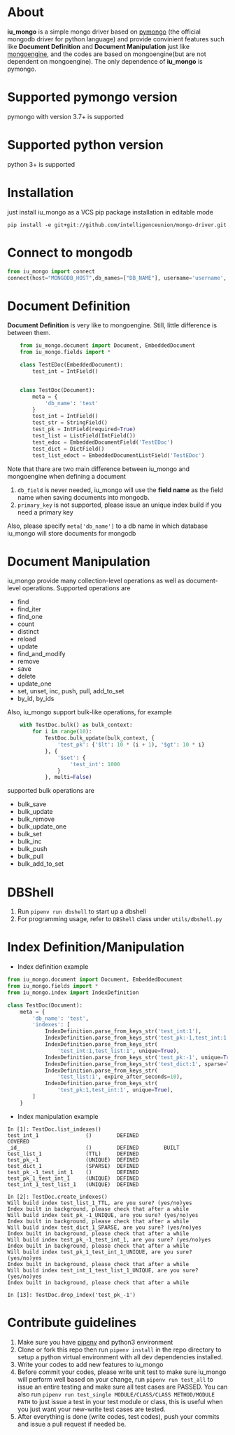 About
=================

**iu_mongo** is a simple mongo driver based on [pymongo](https://docs.mongodb.com/ecosystem/drivers/python/) (the official mongodb driver for python language) and provide convinient features such like **Document Definition** and **Document Manipulation** just like [mongoengine](http://mongoengine.org/), and the codes are based on mongoengine(but are not dependent on mongoengine). The only dependence of **iu_mongo** is pymongo.

Supported pymongo version
================
pymongo with version 3.7+ is supported

Supported python version
=======
python 3+ is supported

Installation
=====
just install iu_mongo as a VCS pip package installation in editable mode

    pip install -e git+git://github.com/intelligenceunion/mongo-driver.git

Connect to mongodb
=======
```python
from iu_mongo import connect
connect(host="MONGODB_HOST",db_names=["DB_NAME"], username='username', password='password', auth_db='admin')
```

Document Definition
=============
**Document Definition** is very like to mongoengine. Still, little difference is between them.

```python
    from iu_mongo.document import Document, EmbeddedDocument
    from iu_mongo.fields import *

    class TestEDoc(EmbeddedDocument):
        test_int = IntField()


    class TestDoc(Document):
        meta = {
            'db_name': 'test'
        }
        test_int = IntField()
        test_str = StringField()
        test_pk = IntField(required=True)
        test_list = ListField(IntField())
        test_edoc = EmbeddedDocumentField('TestEDoc')
        test_dict = DictField()
        test_list_edoct = EmbeddedDocumentListField('TestEDoc')
```
Note that thare are two main difference between iu_mongo and mongoengine when defining a document

1. `db_field` is never needed, iu_mongo will use the **field name** as the field name when saving documents into mongodb.
2. `primary_key` is not supported, please issue an unique index build if you need a primary key

Also, please specify `meta['db_name']` to a db name in which database iu_mongo will store documents for mongodb

Document Manipulation
====
iu_mongo provide many collection-level operations as well as document-level operations. Supported operations are

- find
- find_iter
- find_one
- count
- distinct
- reload
- update
- find_and_modify
- remove
- save
- delete
- update_one
- set, unset, inc, push, pull, add_to_set
- by_id, by_ids
  
Also, iu_mongo support bulk-like operations, for example
```python
    with TestDoc.bulk() as bulk_context:
        for i in range(10):
            TestDoc.bulk_update(bulk_context, {
                'test_pk': {'$lt': 10 * (i + 1), '$gt': 10 * i}
            }, {
                '$set': {
                    'test_int': 1000
                }
            }, multi=False)
```

supported bulk operations are
- bulk_save
- bulk_update
- bulk_remove
- bulk_update_one
- bulk_set
- bulk_inc
- bulk_push
- bulk_pull
- bulk_add_to_set


DBShell
=====
1. Run `pipenv run dbshell` to start up a dbshell
2. For programming usage, refer to `DBShell` class under `utils/dbshell.py`

Index Definition/Manipulation
=====
- Index definition example
```python
from iu_mongo.document import Document, EmbeddedDocument
from iu_mongo.fields import *
from iu_mongo.index import IndexDefinition

class TestDoc(Document):
    meta = {
        'db_name': 'test',
        'indexes': [
            IndexDefinition.parse_from_keys_str('test_int:1'),
            IndexDefinition.parse_from_keys_str('test_pk:-1,test_int:1'),
            IndexDefinition.parse_from_keys_str(
                'test_int:1,test_list:1', unique=True),
            IndexDefinition.parse_from_keys_str('test_pk:-1', unique=True),
            IndexDefinition.parse_from_keys_str('test_dict:1', sparse=True),
            IndexDefinition.parse_from_keys_str(
                'test_list:1', expire_after_seconds=10),
            IndexDefinition.parse_from_keys_str(
                'test_pk:1,test_int:1', unique=True),
        ]
    }
```
- Index manipulation example
```
In [1]: TestDoc.list_indexes()                                                                                                                                
test_int_1               ()        DEFINED                       COVERED        
_id_                     ()        DEFINED        BUILT                         
test_list_1              (TTL)     DEFINED                                      
test_pk_-1               (UNIQUE)  DEFINED                                      
test_dict_1              (SPARSE)  DEFINED                                      
test_pk_-1_test_int_1    ()        DEFINED                                      
test_pk_1_test_int_1     (UNIQUE)  DEFINED                                      
test_int_1_test_list_1   (UNIQUE)  DEFINED 

In [2]: TestDoc.create_indexes()                                                                                                                              
Will build index test_list_1_TTL, are you sure? (yes/no)yes
Index built in background, please check that after a while
Will build index test_pk_-1_UNIQUE, are you sure? (yes/no)yes
Index built in background, please check that after a while
Will build index test_dict_1_SPARSE, are you sure? (yes/no)yes
Index built in background, please check that after a while
Will build index test_pk_-1_test_int_1, are you sure? (yes/no)yes
Index built in background, please check that after a while
Will build index test_pk_1_test_int_1_UNIQUE, are you sure? (yes/no)yes
Index built in background, please check that after a while
Will build index test_int_1_test_list_1_UNIQUE, are you sure? (yes/no)yes
Index built in background, please check that after a while

In [13]: TestDoc.drop_index('test_pk_-1')
```

Contribute guidelines
=====
1. Make sure you have [pipenv](https://pipenv.readthedocs.io/en/latest/) and python3 environment
2. Clone or fork this repo then run `pipenv install` in the repo directory to setup a python virtual environment with all dev dependencies installed.
3. Write your codes to add new features to iu_mongo
4. Before commit your codes, please write unit test to make sure iu_mongo will perform well based on your change, run `pipenv run test_all` to issue an entire testing and make sure all test cases are PASSED. You can also run `pipenv run test_single MODULE/CLASS/CLASS METHOD/MODULE PATH` to just issue a test in your test module or class, this is useful when you just want your new-write test cases are tested.
5. After everything is done (write codes, test codes), push your commits and issue a pull request if needed be.